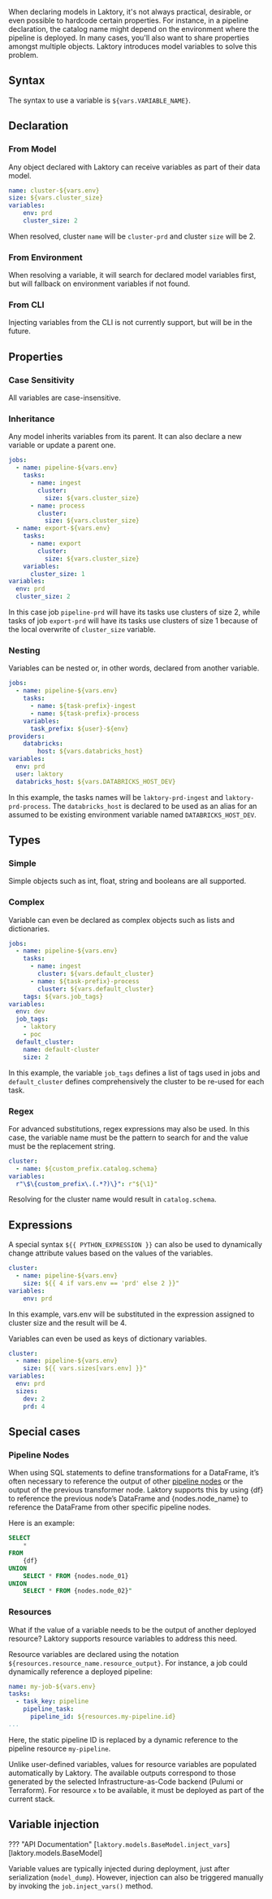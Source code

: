 When declaring models in Laktory, it's not always practical, desirable, or even possible to hardcode certain properties. 
For instance, in a pipeline declaration, the catalog name might depend on the environment where the pipeline is deployed. 
In many cases, you'll also want to share properties amongst multiple objects. Laktory introduces model variables to 
solve this problem.

## Syntax
The syntax to use a variable is `${vars.VARIABLE_NAME}`.

## Declaration

### From Model
Any object declared with Laktory can receive variables as part of their data model. 

```yaml title="cluster.yaml"
name: cluster-${vars.env}
size: ${vars.cluster_size}
variables:
    env: prd
    cluster_size: 2
```
When resolved, cluster `name` will be `cluster-prd` and cluster `size` will be 2.

### From Environment
When resolving a variable, it will search for declared model variables first, but will
fallback on environment variables if not found.

### From CLI
Injecting variables from the CLI is not currently support, but will be in the future.

## Properties

### Case Sensitivity
All variables are case-insensitive.

### Inheritance
Any model inherits variables from its parent. It can also declare a new variable
or update a parent one.
```yaml title="stack.yaml"
jobs:
  - name: pipeline-${vars.env}
    tasks:
      - name: ingest
        cluster:
          size: ${vars.cluster_size}
      - name: process
        cluster:
          size: ${vars.cluster_size}
  - name: export-${vars.env}
    tasks:
      - name: export
        cluster:
          size: ${vars.cluster_size}
    variables:
      cluster_size: 1
variables:
  env: prd
  cluster_size: 2
```
In this case job `pipeline-prd` will have its tasks use clusters of size 2, while
tasks of job `export-prd` will have its tasks use clusters of size 1 because of the
local overwrite of `cluster_size` variable.

### Nesting
Variables can be nested or, in other words, declared from another variable.
```yaml title="stack.yaml"
jobs:
  - name: pipeline-${vars.env}
    tasks:
      - name: ${task-prefix}-ingest
      - name: ${task-prefix}-process
    variables:
      task_prefix: ${user}-${env}
providers:
    databricks:
        host: ${vars.databricks_host}
variables:
  env: prd
  user: laktory
  databricks_host: ${vars.DATABRICKS_HOST_DEV}
```
In this example, the tasks names will be `laktory-prd-ingest` and `laktory-prd-process`.
The `databricks_host` is declared to be used as an alias for an assumed to be existing
environment variable named `DATABRICKS_HOST_DEV`.

## Types
### Simple
Simple objects such as int, float, string and booleans are all supported.

### Complex
Variable can even be declared as complex objects such as lists and dictionaries.

```yaml title="stack.yaml"
jobs:
  - name: pipeline-${vars.env}
    tasks:
      - name: ingest
        cluster: ${vars.default_cluster}
      - name: ${task-prefix}-process
        cluster: ${vars.default_cluster}
    tags: ${vars.job_tags}
variables:
  env: dev
  job_tags:
    - laktory
    - poc
  default_cluster:
    name: default-cluster
    size: 2
```
In this example, the variable `job_tags` defines a list of tags used in jobs and 
`default_cluster` defines comprehensively the cluster to be re-used for each task.

### Regex
For advanced substitutions, regex expressions may also be used. In this case, the variable
name must be the pattern to search for and the value must be the replacement string.

```yaml title="stack.yaml"
cluster:
  - name: ${custom_prefix.catalog.schema}
variables:
  r"\$\{custom_prefix\.(.*?)\}": r"${\1}"
```
Resolving for the cluster name would result in `catalog.schema`.


## Expressions
A special syntax `${{ PYTHON_EXPRESSION }}` can also be used to dynamically change
attribute values based on the values of the variables.

```yaml title="stack.yaml"
cluster:
  - name: pipeline-${vars.env}
    size: ${{ 4 if vars.env == 'prd' else 2 }}"
variables:
    env: prd
```
In this example, vars.env will be substituted in the expression assigned to cluster size
and the result will be 4.

Variables can even be used as keys of dictionary variables.

```yaml title="stack.yaml"
cluster:
  - name: pipeline-${vars.env}
    size: ${{ vars.sizes[vars.env] }}"
variables:
  env: prd
  sizes:
    dev: 2
    prd: 4
```

## Special cases

### Pipeline Nodes
When using SQL statements to define transformations for a DataFrame, it’s often necessary to reference the output of 
other [pipeline nodes](./pipeline.md) or the output of the previous transformer node. Laktory supports this by using {df} to reference 
the previous node’s DataFrame and {nodes.node_name} to reference the DataFrame from other specific pipeline nodes.

Here is an example:
```sql
SELECT 
    * 
FROM 
    {df} 
UNION 
    SELECT * FROM {nodes.node_01} 
UNION 
    SELECT * FROM {nodes.node_02}"
```

### Resources
What if the value of a variable needs to be the output of another deployed resource? Laktory supports resource variables 
to address this need.

Resource variables are declared using the notation `${resources.resource_name.resource_output}`. For instance, a job
could dynamically reference a deployed pipeline:

```yaml
name: my-job-${vars.env}
tasks:
  - task_key: pipeline
    pipeline_task:
      pipeline_id: ${resources.my-pipeline.id}
...
```
Here, the static pipeline ID is replaced by a dynamic reference to the pipeline resource `my-pipeline`.

Unlike user-defined variables, values for resource variables are populated automatically by Laktory. The available 
outputs correspond to those generated by the selected Infrastructure-as-Code backend (Pulumi or Terraform). For 
resource `x` to be available, it must be deployed as part of the current stack.

## Variable injection
??? "API Documentation"
    [`laktory.models.BaseModel.inject_vars`][laktory.models.BaseModel]<br>

Variable values are typically injected during deployment, just after serialization (`model_dump`). However, injection can 
also be triggered manually by invoking the `job.inject_vars()` method.